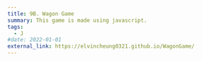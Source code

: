 ```yaml
---
title: 9B. Wagon Game
summary: This game is made using javascript.
tags:
  - J
#date: 2022-01-01
external_link: https://elvincheung0321.github.io/WagonGame/
---
```

